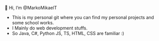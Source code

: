👋 Hi, I’m @MarkoMikaelT
- This is my personal git where you can find my personal projects and some school works.
- I Mainly do web development stuffs.
- So Java, C#, Python JS, TS, HTML, CSS are familiar :) 

<!---
MarkoMikaelT/MarkoMikaelT is a ✨ special ✨ repository because its `README.md` (this file) appears on your GitHub profile.
You can click the Preview link to take a look at your changes.
--->
